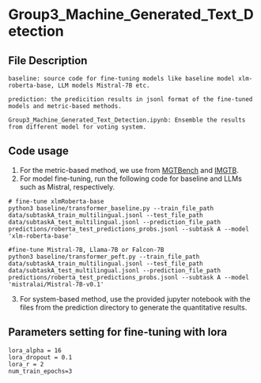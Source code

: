 # Group3_Machine_Generated_Text_Detection
## File Description

```
baseline: source code for fine-tuning models like baseline model xlm-roberta-base, LLM models Mistral-7B etc. 

prediction: the predicition results in jsonl format of the fine-tuned models and metric-based methods.

Group3_Machine_Generated_Text_Detection.ipynb: Ensemble the results from different model for voting system.
```
## Code usage
1. For the metric-based method, we use from [MGTBench](https://github.com/xinleihe/MGTBench) and [IMGTB](https://github.com/kinit-sk/IMGTB).
2. For model fine-tuning, run the following code for baseline and LLMs such as Mistral, respectively.
```
# fine-tune xlmRoberta-base
python3 baseline/transformer_baseline.py --train_file_path data/subtaskA_train_multilingual.jsonl --test_file_path data/subtaskA_test_multilingual.jsonl --prediction_file_path predictions/roberta_test_predictions_probs.jsonl --subtask A --model 'xlm-roberta-base'

#fine-tune Mistral-7B, Llama-7B or Falcon-7B
python3 baseline/transformer_peft.py --train_file_path data/subtaskA_train_multilingual.jsonl --test_file_path data/subtaskA_test_multilingual.jsonl --prediction_file_path predictions/roberta_test_predictions_probs.jsonl --subtask A --model 'mistralai/Mistral-7B-v0.1'
```
3. For system-based method, use the provided jupyter notebook with the files from the prediction directory to generate the quantitative results.
## Parameters setting for fine-tuning with lora
```
lora_alpha = 16
lora_dropout = 0.1
lora_r = 2
num_train_epochs=3
```